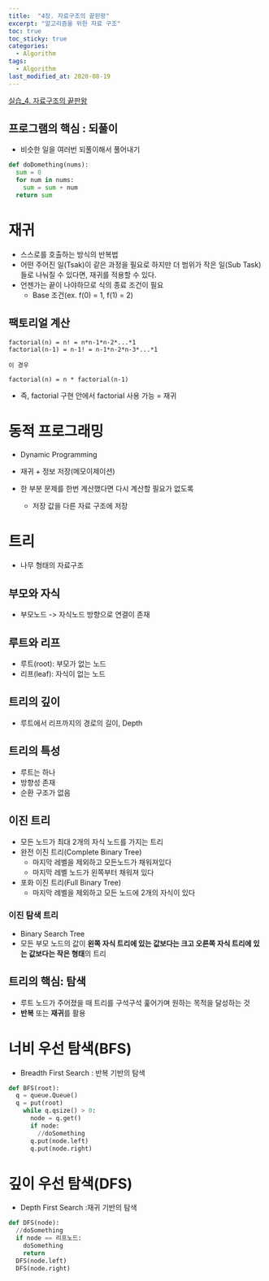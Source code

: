 ```yaml
---
title:  "4장. 자료구조의 끝판왕"
excerpt: "알고리즘을 위한 자료 구조"
toc: true
toc_sticky: true
categories:
  - Algorithm
tags:
  - Algorithm
last_modified_at: 2020-08-19
---
```


[실습_4. 자료구조의 끝판왕](https://limjun92.github.io/algorithm_test/%EC%8B%A4%EC%8A%B5_4.-%EC%9E%90%EB%A3%8C%EA%B5%AC%EC%A1%B0%EC%9D%98-%EB%81%9D%ED%8C%90%EC%99%95/)

## 프로그램의 핵심 : 되풀이

* 비슷한 일을 여러번 되풀이해서 풀어내기

```python
def doDomething(nums):
  sum = 0
  for num in nums:
    sum = sum + num
  return sum
```

# 재귀 
* 스스로를 호출하는 방식의 반복법
* 어떤 주어진 일(Tsak)이 같은 과정을 필요로 하지만 더 범위가 작은 일(Sub Task)들로 나눠질 수 있다면, 재귀를 적용할 수 있다.
* 언젠가는 끝이 나야하므로 식의 종료 조건이 필요
  * Base 조건(ex. f(0) = 1, f(1) = 2)
  
## 팩토리얼 계산 
```
factorial(n) = n! = n*n-1*n-2*...*1
factorial(n-1) = n-1! = n-1*n-2*n-3*...*1

이 경우

factorial(n) = n * factorial(n-1)
```

* 즉, factorial 구현 안에서 factorial 사용 가능 = 재귀

# 동적 프로그래밍
* Dynamic Programming

* 재귀 + 정보 저장(메모이제이션)

* 한 부분 문제를 한번 계산했다면 다시 계산할 필요가 없도록
  * 저장 값을 다른 자료 구조에 저장
  
# 트리
* 나무 형태의 자료구조

## 부모와 자식

* 부모노드 -> 자식노드 방향으로 연결이 존재

## 루트와 리프

* 루트(root): 부모가 없는 노드
* 리프(leaf): 자식이 없는 노드

## 트리의 깊이

* 루트에서 리프까지의 경로의 길이, Depth

## 트리의 특성

* 루트는 하나
* 방향성 존재
* 순환 구조가 없음

## 이진 트리

* 모든 노드가 최대 2개의 자식 노드를 가지는 트리
* 완전 이진 트리(Complete Binary Tree)
  * 마지막 레벨을 제외하고 모든노드가 채워져있다
  * 마지막 레벨 노드가 왼쪽부터 채워져 있다
* 포화 이진 트리(Full Binary Tree)
  * 마지막 례벨을 제외하고 모든 노드에 2개의 자식이 있다
  
### 이진 탐색 트리

* Binary Search Tree
* 모든 부모 노드의 값이 **왼쪽 자식 트리에 있는 값보다는 크고 오른쪽 자식 트리에 있는 값보다는 작은 형태**의 트리

## 트리의 핵심: 탐색

* 루트 노드가 주어졌을 때 트리를 구석구석 훑어가며 원하는 목적을 달성하는 것
* **반복** 또는 **재귀**를 활용

# 너비 우선 탐색(BFS)
* Breadth First Search : 반복 기반의 탐색

```python
def BFS(root):
  q = queue.Queue()
  q = put(root)
    while q.qsize() > 0:
      node = q.get()
      if node:
        //doSomething
      q.put(node.left)
      q.put(node.right)
```

# 깊이 우선 탐색(DFS)
* Depth First Search :재귀 기반의 탐색

```python
def DFS(node):
  //doSomething
  if node == 리프노드:
    doSomething
    return
  DFS(node.left)
  DFS(node.right)
```
